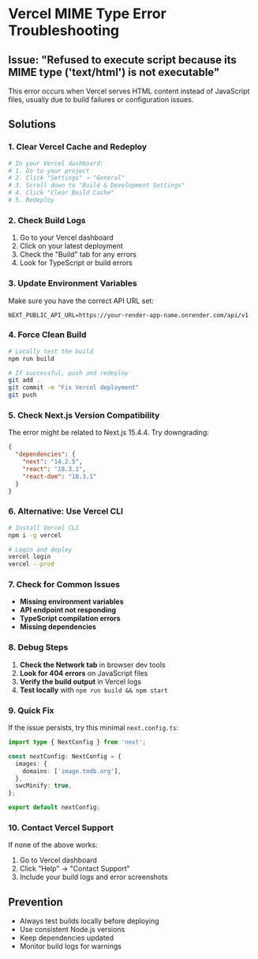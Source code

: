 # Vercel MIME Type Error Troubleshooting

## Issue: "Refused to execute script because its MIME type ('text/html') is not executable"

This error occurs when Vercel serves HTML content instead of JavaScript files, usually due to build failures or configuration issues.

## Solutions

### 1. Clear Vercel Cache and Redeploy

```bash
# In your Vercel dashboard:
# 1. Go to your project
# 2. Click "Settings" → "General"
# 3. Scroll down to "Build & Development Settings"
# 4. Click "Clear Build Cache"
# 5. Redeploy
```

### 2. Check Build Logs

1. Go to your Vercel dashboard
2. Click on your latest deployment
3. Check the "Build" tab for any errors
4. Look for TypeScript or build errors

### 3. Update Environment Variables

Make sure you have the correct API URL set:

```
NEXT_PUBLIC_API_URL=https://your-render-app-name.onrender.com/api/v1
```

### 4. Force Clean Build

```bash
# Locally test the build
npm run build

# If successful, push and redeploy
git add .
git commit -m "Fix Vercel deployment"
git push
```

### 5. Check Next.js Version Compatibility

The error might be related to Next.js 15.4.4. Try downgrading:

```json
{
  "dependencies": {
    "next": "14.2.5",
    "react": "18.3.1",
    "react-dom": "18.3.1"
  }
}
```

### 6. Alternative: Use Vercel CLI

```bash
# Install Vercel CLI
npm i -g vercel

# Login and deploy
vercel login
vercel --prod
```

### 7. Check for Common Issues

- **Missing environment variables**
- **API endpoint not responding**
- **TypeScript compilation errors**
- **Missing dependencies**

### 8. Debug Steps

1. **Check the Network tab** in browser dev tools
2. **Look for 404 errors** on JavaScript files
3. **Verify the build output** in Vercel logs
4. **Test locally** with `npm run build && npm start`

### 9. Quick Fix

If the issue persists, try this minimal `next.config.ts`:

```typescript
import type { NextConfig } from 'next';

const nextConfig: NextConfig = {
  images: {
    domains: ['image.tmdb.org'],
  },
  swcMinify: true,
};

export default nextConfig;
```

### 10. Contact Vercel Support

If none of the above works:
1. Go to Vercel dashboard
2. Click "Help" → "Contact Support"
3. Include your build logs and error screenshots

## Prevention

- Always test builds locally before deploying
- Use consistent Node.js versions
- Keep dependencies updated
- Monitor build logs for warnings 